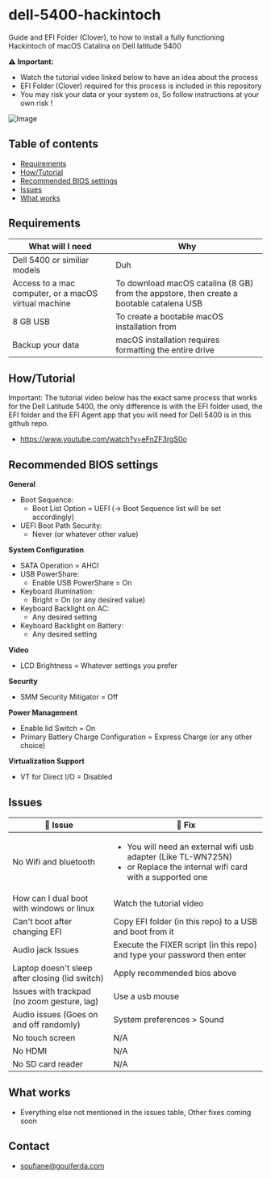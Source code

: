 # dell-5400-hackintoch

Guide and EFI Folder (Clover), to how to install a fully functioning Hackintoch of macOS Catalina on Dell latitude 5400

**:warning: Important:**
- Watch the tutorial video linked below to have an idea about the process
- EFI Folder (Clover) required for this process is included in this repository
- You may risk your data or your system os, So follow instructions at your own risk !

![Image](https://i.imgur.com/OtSV3bk.png)

## Table of contents

- [Requirements](#requirements)
- [How/Tutorial](#howtutorial)
- [Recommended BIOS settings](#recommended-bios-settings)
- [Issues](#issues)
- [What works](#what-works)

## Requirements

What will I need | Why
------------ | -------------
Dell 5400 or similiar models | Duh
Access to a mac computer, or a macOS virtual machine | To download macOS catalina (8 GB) from the appstore, then create a bootable catalena USB
8 GB USB | To create a bootable macOS installation from
Backup your data | macOS installation requires formatting the entire drive

## How/Tutorial

Important: The tutorial video below has the exact same process that works for the Dell Latitude 5400, the only difference is with the EFI folder used, the EFI folder and the EFI Agent app that you will need for Dell 5400 is in this github repo.

- https://www.youtube.com/watch?v=eFnZF3rgS0o

## Recommended BIOS settings

**General**
- Boot Sequence:
    - Boot List Option = UEFI (-> Boot Sequence list will be set accordingly) 
- UEFI Boot Path Security:
    - Never (or whatever other value)

**System Configuration**
- SATA Operation = AHCI
- USB PowerShare:
    - Enable USB PowerShare = On 
- Keyboard illumination:
    - Bright = On (or any desired value) 
- Keyboard Backlight on AC:
    - Any desired setting 
- Keyboard Backlight on Battery:
    - Any desired setting

**Video**
- LCD Brightness = Whatever settings you prefer

**Security**
- SMM Security Mitigator = Off

**Power Management**
- Enable lid Switch = On
- Primary Battery Charge Configuration = Express Charge (or any other choice) 

**Virtualization Support**
- VT for Direct I/O = Disabled 


## Issues

:construction: Issue | :wrench: Fix
------------ | -------------
No Wifi and bluetooth | <ul><li>You will need an external wifi usb adapter (Like TL-WN725N)</li><li>or Replace the internal wifi card with a supported one</li></ul>
How can I dual boot with windows or linux | Watch the tutorial video
Can't boot after changing EFI | Copy EFI folder (in this repo) to a USB and boot from it
Audio jack Issues | Execute the FIXER script (in this repo) and type your password then enter
Laptop doesn't sleep after closing (lid switch) | Apply recommended bios above
Issues with trackpad (no zoom​ gesture, lag) | Use a usb mouse
Audio issues (Goes on and off randomly) | System preferences > Sound
No touch screen | N/A
No HDMI | N/A
No SD card reader | N/A

## What works

- Everything else not mentioned in the issues table, Other fixes coming soon

## Contact

- [soufiane@gouiferda.com](mailto:soufiane@gouiferda.com)

